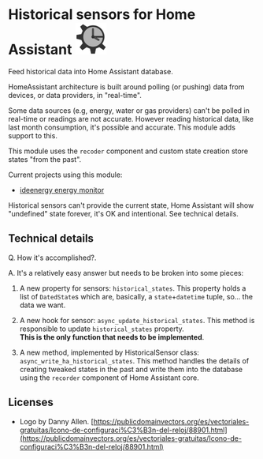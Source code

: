 #  Historical sensors for Home Assistant ![](icon-64.png)

Feed historical data into Home Assistant database. 

HomeAssistant architecture is built around polling (or pushing) data from devices, or data providers, in "real-time".

Some data sources (e.g, energy, water or gas providers) can't be polled in real-time or readings are not accurate. However reading historical data, like last month consumption, it's possible and accurate. This module adds support to this.

This module uses the `recoder` component and custom state creation store states "from the past".

Current projects using this module:

- [ideenergy energy monitor](https://github.com/ldotlopez/ha-ideenergy)

Historical sensors can't provide the current state, Home Assistant will show "undefined" state forever, it's OK and intentional. See technical details.

## Technical details

Q. How it's accomplished?.

A. It's a relatively easy answer but needs to be broken into some pieces:
  
  1. A new property for sensors: `historical_states`. This property holds a list of `DatedState`s which are, basically, a `state`+`datetime` tuple, so… the data we want.

  2. A new hook for sensor: `async_update_historical_states`. This method is responsible to update `historical_states` property.  
     **This is the only function that needs to be implemented**.

  3. A new method, implemented by HistoricalSensor class: `async_write_ha_historical_states`. This method handles the details of creating tweaked states in the past and write them into the database using the `recorder` component of Home Assistant core.


## Licenses

  - Logo by Danny Allen.
    [https://publicdomainvectors.org/es/vectoriales-gratuitas/Icono-de-configuraci%C3%B3n-del-reloj/88901.html](https://publicdomainvectors.org/es/vectoriales-gratuitas/Icono-de-configuraci%C3%B3n-del-reloj/88901.html)
